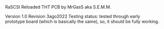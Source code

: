 RaSCSI Reloaded THT PCB by MrGasS aka S.E.M.M.

Version 1.0
Revision 3ago2022
Testing status: tested through early prototype board (which is basically the same), so, it should be fully working.
